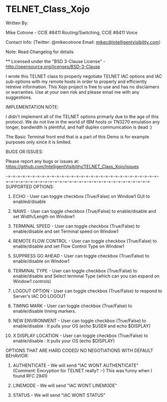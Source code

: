 TELNET_Class_Xojo
=================

Written By:

Mike Cotrone - CCIE #8411 Routing/Switching, CCIE #8411 Voice

Contact Info: (Twitter: @mikecotrone Email: mikec@intelligentvisibility.com)

Note: Read Changelog for details

** Licensed under the "BSD 3-Clause License" - http://opensource.org/licenses/BSD-3-Clause

I wrote this TELNET class to properly negotiate TELNET IAC options and IAC sub-options with my remote hosts in order to properly and efficiently retreive information. This Xojo project is free to use
and has no disclaimers or warranties. Use at your own risk and please email me with any suggestions.

IMPLEMENTATION NOTE:

I didn't implement all of the TELNET options primarly due to the age of this protocol. We do not live in the world of IBM hosts or TN3270 emulation any longer, bandwidth is plentiful, and half duplex communication is dead :)

The Basic Terminal front end that is a part of this Demo is for example purposes only since it is limited.


BUGS OR ISSUES:

Please report any bugs or issues at:
https://github.com/IntelligentVisibility/TELNET_Class_Xojo/issues



-=-=-=-=-=-=-=-=-=-=-=-=-=-=-=-=-=-=-=-=-=-=-=-=-=-=-=-=-=-=-=-=-=-=-=-=-=-=-=-=-=-=-=-=-=-=-=-=-=-=-=-=-=-=-=-=-=-=-=-=-=
SUPPORTED OPTIONS:

1. ECHO - User can toggle checkbox (True/False) on Window1 GUI to enabled/disable

2. NAWS - User can toggle checkbox (True/False) to enable/disable and set Width/Length on Window1

3. TERMINAL SPEED - User can toggle checkbox (True/False) to enable/disable and set Terminal speed on Window1

4. REMOTE FLOW CONTROL - User can toggle checkbox (True/False) to enable/disable and set Flow Control Type on Window1

5. SUPPRESS GO AHEAD - User can toggle checkbox (True/False) to enable/disable on Window1

6. TERMINAL TYPE - User can toggle checkbox (True/False) to enable/disable and Select terminal Type (which can you can expand on Window1 controls)

7. LOGOUT OPTION - User can toggle checkbox (True/False) to respond to Server's IAC DO LOGOUT 

8. TIMING MARK - User can toggle checkbox (True/False) to enable/disable timing markers.

9. NEW ENVIRONMENT - User can toggle checkbox (True/False) to enable/disable : It pulls your OS (echo $USER and echo $DISPLAY)

10. X DISPLAY LOCATION - User can toggle checkbox (True/False) to enable/disable : It pulls your OS (echo $DISPLAY)



OPTIONS THAT ARE HARD CODED/ NO NEGOTIATIONS  WITH DEFAULT BEHAVIOR:

1. AUTHENTICATE - We will send "IAC WONT AUTHENTICATE" (Comment: Encryption for TELNET really? :-) This was funny when I found RFC 2941)

2. LINEMODE - We will send "IAC WONT LINEMODE"

3. STATUS - We will send "IAC WONT STATUS"



